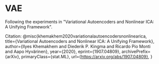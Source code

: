 # VAE
Following the experiments in "Variational Autoencoders and Nonlinear ICA: A Unifying Framework".

Citation:
@misc{khemakhem2020variationalautoencodersnonlinearica,
      title={Variational Autoencoders and Nonlinear ICA: A Unifying Framework}, 
      author={Ilyes Khemakhem and Diederik P. Kingma and Ricardo Pio Monti and Aapo Hyvärinen},
      year={2020},
      eprint={1907.04809},
      archivePrefix={arXiv},
      primaryClass={stat.ML},
      url={https://arxiv.org/abs/1907.04809}, 
}
